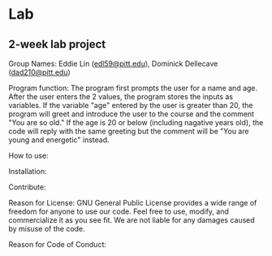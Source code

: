 # Lab
## 2-week lab project

Group Names: Eddie Lin (edl59@pitt.edu), Dominick Dellecave (dad210@pitt.edu)

Program function: The program first prompts the user for a name and age. After the user enters the 2 values, the program stores the inputs as variables. If the variable "age" entered by the user is greater than 20, the program will greet and introduce the user to the course and the comment "You are so old." If the age is 20 or below (including nagative years old), the code will reply with the same greeting but the comment will be "You are young and energetic" instead.

How to use:

Installation:

Contribute:


Reason for License: GNU General Public License provides a wide range of freedom for anyone to use our code. Feel free to use, modify, and commercialize it as you see fit. We are not liable for any damages caused by misuse of the code.

Reason for Code of Conduct: 

